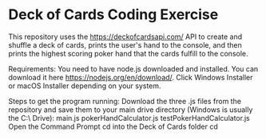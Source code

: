 # Deck of Cards Coding Exercise
This repository uses the https://deckofcardsapi.com/ API to create and shuffle a deck of cards, prints the user's hand to the console, and then prints the highest scoring poker hand that the cards fulfill to the console.

Requirements: You need to have node.js downloaded and installed. You can download it here https://nodejs.org/en/download/. Click Windows Installer or macOS Installer depending on your system.

Steps to get the program running:
  Download the three .js files from the repository and save them to your main drive directory (Windows is usually the C:\ Drive):
    main.js
    pokerHandCalculator.js
    testPokerHandCalculator.js
  Open the Command Prompt
  cd into the Deck of Cards folder
    cd 
  
